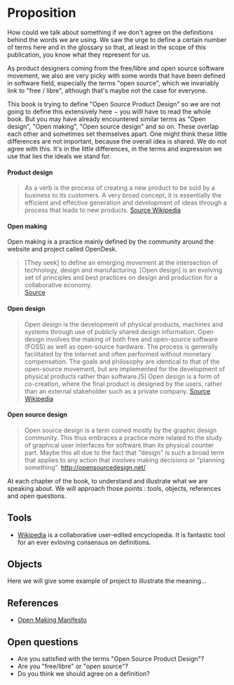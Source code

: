 Proposition
========

How could we talk about something if we don't agree on the definitions behind the words we are using. We saw the urge to define a certain number of terms here and in the glossary so that, at least in the scope of this publication, you know what they represent for us. 

As product designers coming from the free/libre and open source software movement, we also are very picky with some words that have been defined in software field, especially the terms "open source", which we invariably link to "free / libre", although that's maybe not the case for everyone.

This book is trying to define "Open Source Product Design" so we are not going to define this extensively here − you willl have to read the whole book. But you may have already encountered similar terms as "Open design", "Open making", "Open source design" and so on. These overlap each other and sometimes set themselves apart. One might think these little differences are not important, because the overall idea is shared. We do not agree with this. It's in the little differences, in the terms and expression we use that lies the ideals we stand for. 

#### Product design
>  As a verb is the process of creating a new product to be sold by a  business to its customers. A very broad concept, it is  essentially the  efficient and effective  generation and development of  ideas through a  process that leads to new  products.
[Source Wikipedia](https://en.wikipedia.org/wiki/Product_design )

#### Open making
Open making is a practice mainly defined by the community  around the website and project called OpenDesk. 
>  [They seek] to define  an emerging movement at the intersection of  technology, design  and  manufacturing. [Open design] is an evolving set  of principles and best   practices on design and production for a  collaborative economy.  
[Source](https://openmaking.is/manifesto )

#### Open design
>  Open design is the development of physical products, machines and  systems through  use of publicly shared design information. Open design   involves the  making of both free and open-source software (FOSS) as well as open-source hardware. The process is generally facilitated by the Internet and often  performed without monetary compensation. The goals  and philosophy are identical to that of the open-source  movement, but are implemented for the development of physical products  rather than  software.[5] Open design is a form of co-creation, where  the final  product is designed by the users, rather than an external  stakeholder  such as a private company.
[Source Wikipedia](https://en.wikipedia.org/wiki/Open_design )

#### Open source design
>  Open  source design is a term coined mostly by the  graphic design community.  This thus embraces a practice more related to the study of graphical  user interfaces for software than its physical  counter part. Maybe this all due to the fact that "design" is such a broad term that applies to  any action that involves making decisions or "planning something". http://opensourcedesign.net/ 

At each chapter of the book, to understand and illustrate what we are speaking about.
We will approach those points : tools, objects, references and open questions.

Tools
-------

- [Wikipedia](http://wikipedia ) is a collaborative user-edited encyclopedia. It is fantastic tool for an ever evloving consensus on definitions.

Objects
-----------
Here we will give some example of project to illustrate the meaning...

References
----------------
- [Open Making Manifesto](https://openmaking.is/ )

Open questions
----------------------
 - Are you satisfied with the terms "Open Source Product Design"?
 - Are you "free/libre" or "open source"?
 - Do you think we should agree on a definition?

